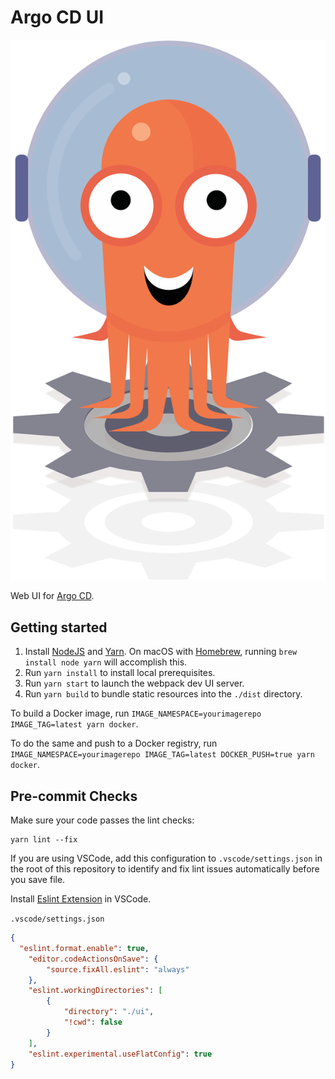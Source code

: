 # Argo CD UI

<img src="https://github.com/argoproj/argo-cd/blob/master/ui/src/assets/images/argo.png?raw=true" alt="Argo Image" width="600" />

Web UI for [Argo CD](https://github.com/argoproj/argo-cd).


## Getting started

  1. Install [NodeJS](https://nodejs.org/en/download/) and [Yarn](https://yarnpkg.com).  On macOS with [Homebrew](https://brew.sh/), running `brew install node yarn` will accomplish this.
  2. Run `yarn install` to install local prerequisites.
  3. Run `yarn start` to launch the webpack dev UI server.
  4. Run `yarn build` to bundle static resources into the `./dist` directory.

To build a Docker image, run `IMAGE_NAMESPACE=yourimagerepo IMAGE_TAG=latest yarn docker`.

To do the same and push to a Docker registry, run `IMAGE_NAMESPACE=yourimagerepo IMAGE_TAG=latest DOCKER_PUSH=true yarn docker`.

## Pre-commit Checks

Make sure your code passes the lint checks:

```
yarn lint --fix
```

If you are using VSCode, add this configuration to `.vscode/settings.json` in the root of this repository to identify and fix lint issues automatically before you save file.

Install [Eslint Extension](https://marketplace.visualstudio.com/items?itemName=dbaeumer.vscode-eslint) in VSCode.

`.vscode/settings.json`
```json
{
  "eslint.format.enable": true,
    "editor.codeActionsOnSave": {
        "source.fixAll.eslint": "always"
    },
    "eslint.workingDirectories": [
        {
            "directory": "./ui",
            "!cwd": false
        }
    ],
    "eslint.experimental.useFlatConfig": true
}
```
